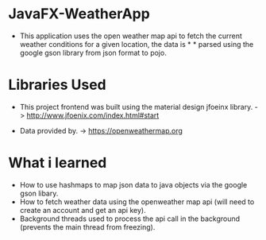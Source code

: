 # JavaFX-WeatherApp
* This application uses the open weather map api to fetch the current weather conditions for a given location, the data is *  * parsed using the google gson library from json format to pojo.

# Libraries Used
* This project frontend was built using the material design jfoeinx library. -> http://www.jfoenix.com/index.html#start

* Data provided by. -> https://openweathermap.org

# What i learned

* How to use hashmaps to map json data to java objects via the google gson libary.
* How to fetch weather data using the openweather map api (will need to create an account and get an api key).
* Background threads used to process the api call in the background (prevents the main thread from freezing).
